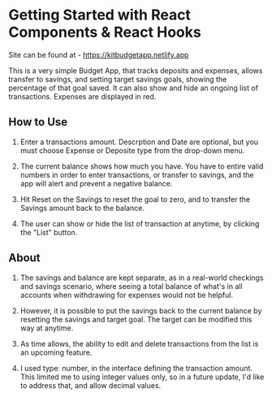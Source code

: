 # Getting Started with React Components & React Hooks

Site can be found at - https://kitbudgetapp.netlify.app

This is a very simple Budget App, that tracks deposits and expenses, allows transfer to savings, and setting target savings goals, showing the percentage of that goal saved. It can also show and hide an ongoing list of transactions. Expenses are displayed in red.

## How to Use

1. Enter a transactions amount. Descrption and Date are optional, but you must choose Expense or Deposite type from the drop-down menu.

2. The current balance shows how much you have. You have to entire valid numbers in order to enter transactions, or transfer to savings, and the app will alert and prevent a negative balance.

3. Hit Reset on the Savings to reset the goal to zero, and to transfer the Savings amount back to the balance.

4. The user can show or hide the list of transaction at anytime, by clicking the "List" button.

## About

1. The savings and balance are kept separate, as in a real-world checkings and savings scenario, where seeing a total balance of what's in all accounts when withdrawing for expenses would not be helpful.

2. However, it is possible to put the savings back to the current balance by resetting the savings and target goal. The target can be modified this way at anytime.

3. As time allows, the ability to edit and delete transactions from the list is an upcoming feature. 

4. I used type: number, in the interface defining the transaction amount. This limited me to using integer values only, so in a future update, I'd like to address that, and allow decimal values.